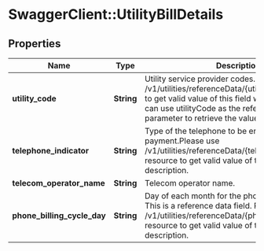 # SwaggerClient::UtilityBillDetails

## Properties
Name | Type | Description | Notes
------------ | ------------- | ------------- | -------------
**utility_code** | **String** | Utility service provider codes. Please use /v1/utilities/referenceData/{utilityCode} resource to get valid value of this field with description. You can use utilityCode as the referenceCode parameter to retrieve the values | [optional] 
**telephone_indicator** | **String** | Type of the telephone to be enrolled for bill payment.Please use /v1/utilities/referenceData/{telephoneIndicator} resource to get valid value of this field with description. | [optional] 
**telecom_operator_name** | **String** | Telecom operator name. | [optional] 
**phone_billing_cycle_day** | **String** | Day of each month for the phone bill payment. This is a reference data field. Please use /v1/utilities/referenceData/{phoneBillingCycleDay} resource to get valid value of this field with description. | [optional] 

